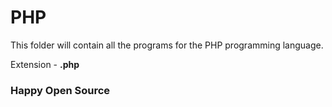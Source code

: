 # PHP

This folder will contain all the programs for the PHP programming language.

Extension - **.php**

### Happy Open Source